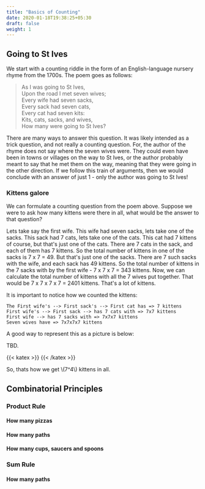 ```yaml
---
title: "Basics of Counting"
date: 2020-01-18T19:38:25+05:30
draft: false
weight: 1
---
```


## Going to St Ives

We start with a counting riddle in the form of an English-language nursery rhyme from the 1700s. 
The poem goes as follows:

> As I was going to St Ives,   
> Upon the road I met seven wives;   
> Every wife had seven sacks,   
> Every sack had seven cats,   
> Every cat had seven kits:   
> Kits, cats, sacks, and wives,   
> How many were going to St Ives?   

There are many ways to answer this question. It was likely intended as a trick question, and not really a counting question. For, the author of the rhyme does not say where the seven wives were. They could even have been in towns or villages on the way to St Ives, or the author probably meant to say that he met them on the way, meaning that they were going in the other direction. If we follow this train of arguments, then we would conclude with an answer of just 1 - only the author was going to St Ives!

### Kittens galore

We can formulate a counting question from the poem above. Suppose we were to ask how many kittens were there in all, what would be the answer to that question?

Lets take say the first wife. This wife had seven sacks, lets take one of the sacks. This sack had 7 cats, lets take one of the cats. This cat had 7 kittens of course, but that's just one of the cats. There are 7 cats in the sack, and each of them has 7 kittens. So the total number of kittens in one of the sacks is 7 x 7 = 49. But that's just one of the sacks. There are 7 such sacks with the wife, and each sack has 49 kittens. So the total number of kittens in the 7 sacks with by the first wife - 7 x 7 x 7 = 343 kittens. Now, we can calculate the total number of kittens with all the 7 wives put together. That would be 7 x 7 x 7 x 7 = 2401 kittens. That's a lot of kittens.

It is important to notice how we counted the kittens:

    The First wife's --> First sack's --> First cat has => 7 kittens
    First wife's --> First sack --> has 7 cats with => 7x7 kittens
    First wife --> has 7 sacks with => 7x7x7 kittens
    Seven wives have => 7x7x7x7 kittens

A good way to represent this as a picture is below:

TBD.

{{< katex >}}
{{< /katex >}}

So, thats how we get \\(7^4\\) kittens in all.

## Combinatorial Principles

### Product Rule

#### How many pizzas

#### How many paths

#### How many cups, saucers and spoons

### Sum Rule

#### How many paths



